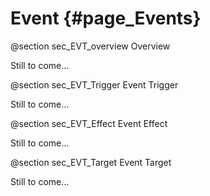 Event {#page_Events}
=================

@section sec_EVT_overview Overview

Still to come...

@section sec_EVT_Trigger	Event Trigger

Still to come...

@section sec_EVT_Effect		Event Effect

Still to come...

@section sec_EVT_Target		Event Target

Still to come...